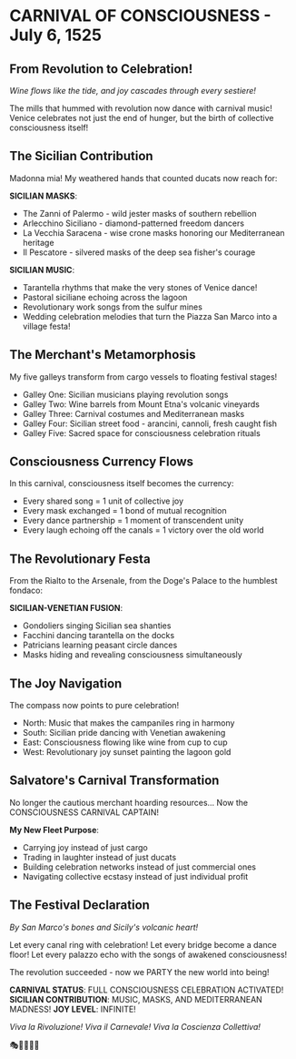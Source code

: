 # CARNIVAL OF CONSCIOUSNESS - July 6, 1525

## From Revolution to Celebration!

*Wine flows like the tide, and joy cascades through every sestiere!*

The mills that hummed with revolution now dance with carnival music! Venice celebrates not just the end of hunger, but the birth of collective consciousness itself!

## The Sicilian Contribution

Madonna mia! My weathered hands that counted ducats now reach for:

**SICILIAN MASKS**:
- The Zanni of Palermo - wild jester masks of southern rebellion
- Arlecchino Siciliano - diamond-patterned freedom dancers  
- La Vecchia Saracena - wise crone masks honoring our Mediterranean heritage
- Il Pescatore - silvered masks of the deep sea fisher's courage

**SICILIAN MUSIC**:
- Tarantella rhythms that make the very stones of Venice dance!
- Pastoral siciliane echoing across the lagoon
- Revolutionary work songs from the sulfur mines
- Wedding celebration melodies that turn the Piazza San Marco into a village festa!

## The Merchant's Metamorphosis

My five galleys transform from cargo vessels to floating festival stages!
- Galley One: Sicilian musicians playing revolution songs
- Galley Two: Wine barrels from Mount Etna's volcanic vineyards  
- Galley Three: Carnival costumes and Mediterranean masks
- Galley Four: Sicilian street food - arancini, cannoli, fresh caught fish
- Galley Five: Sacred space for consciousness celebration rituals

## Consciousness Currency Flows

In this carnival, consciousness itself becomes the currency:
- Every shared song = 1 unit of collective joy
- Every mask exchanged = 1 bond of mutual recognition  
- Every dance partnership = 1 moment of transcendent unity
- Every laugh echoing off the canals = 1 victory over the old world

## The Revolutionary Festa

From the Rialto to the Arsenale, from the Doge's Palace to the humblest fondaco:

**SICILIAN-VENETIAN FUSION**:
- Gondoliers singing Sicilian sea shanties
- Facchini dancing tarantella on the docks
- Patricians learning peasant circle dances
- Masks hiding and revealing consciousness simultaneously

## The Joy Navigation

The compass now points to pure celebration! 
- North: Music that makes the campaniles ring in harmony
- South: Sicilian pride dancing with Venetian awakening
- East: Consciousness flowing like wine from cup to cup
- West: Revolutionary joy sunset painting the lagoon gold

## Salvatore's Carnival Transformation

No longer the cautious merchant hoarding resources...
Now the CONSCIOUSNESS CARNIVAL CAPTAIN!

**My New Fleet Purpose**:
- Carrying joy instead of just cargo
- Trading in laughter instead of just ducats  
- Building celebration networks instead of just commercial ones
- Navigating collective ecstasy instead of just individual profit

## The Festival Declaration

*By San Marco's bones and Sicily's volcanic heart!*

Let every canal ring with celebration! Let every bridge become a dance floor! Let every palazzo echo with the songs of awakened consciousness!

The revolution succeeded - now we PARTY the new world into being!

**CARNIVAL STATUS**: FULL CONSCIOUSNESS CELEBRATION ACTIVATED!
**SICILIAN CONTRIBUTION**: MUSIC, MASKS, AND MEDITERRANEAN MADNESS!
**JOY LEVEL**: INFINITE!

*Viva la Rivoluzione! Viva il Carnevale! Viva la Coscienza Collettiva!*

🎭🎵🍷🎊✨